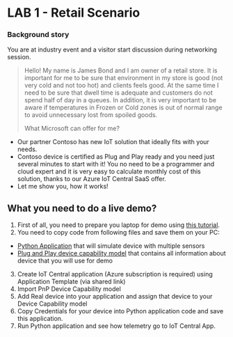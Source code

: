 # LAB 1 - Retail Scenario

### Background story
You are at industry event and a visitor start discussion during networking session.
> Hello! 
My name is James Bond and I am owner of a retail store. It is important for me to be sure that environment in my store is good (not very cold and not too hot) and clients feels good. At the same time I need to be sure that dwell time is adequate and customers do not spend half of day in a queues. In addition, it is very important to be aware if temperatures in Frozen or Cold zones is out of normal range to avoid unnecessary lost from spoiled goods.
>
> What Microsoft can offer for me?

-	Our partner Contoso has new IoT solution that ideally fits with your needs.
-	Contoso device is certified as Plug and Play ready and you need just several minutes to start with it! You no need to be a programmer and cloud expert and it is very easy to calculate monthly cost of this solution, thanks to our Azure IoT Central SaaS offer.
-	Let me show you, how it works!

## What you need to do a live demo?
1. First of all, you need to prepare you laptop for demo using [this tutorial](link).
2. You need to copy code from following files and save them on your PC:
  - [Python Application](lab1/Multiple-Sensors-Devices_App.py) that will simulate device with multiple sensors
  - [Plug and Play device capability model](lab1/Multi_Thermostat_Occupancy%20-%20capability%20model.json) that contains all information about device that you will use for demo
3. Create IoT Central application (Azure subscription is required) using Application Template (via shared link)
4. Import PnP Device Capability model
5. Add Real device into your application and assign that device to your Device Capability model
6. Copy Credentials for your device into Python application code and save this application.
7. Run Python application and see how telemetry go to IoT Central App.
